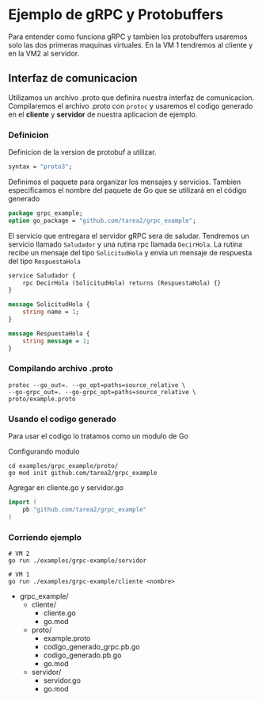 # Ejemplo de gRPC y Protobuffers

Para entender como funciona gRPC y tambien los protobuffers usaremos solo las dos primeras maquinas virtuales. En la VM 1 tendremos al cliente y en la VM2 al servidor. 

## Interfaz de comunicacion

Utilizamos un archivo .proto que definira nuestra interfaz de comunicacion. Compilaremos el archivo .proto con `protoc` y usaremos el codigo generado en el **cliente** y **servidor** de nuestra aplicacion de ejemplo.


### Definicion
Definicion de la version de protobuf a utilizar.

```proto
syntax = "proto3";
```

Definimos el paquete para organizar los mensajes y servicios. Tambien especificamos el nombre del paquete de Go que se utilizará en el código generado

```proto
package grpc_example;
option go_package = "github.com/tarea2/grpc_example";
```

El servicio que entregara el servidor gRPC sera de saludar. Tendremos un servicio llamado `Saludador` y una rutina rpc llamada `DecirHola`. La rutina recibe un mensaje del tipo `SolicitudHola` y envia un mensaje de respuesta del tipo `RespuestaHola` 

```proto
service Saludador {
    rpc DecirHola (SolicitudHola) returns (RespuestaHola) {}
}

message SolicitudHola {
    string name = 1;
}

message RespuestaHola {
    string message = 1;
}
```

### Compilando archivo .proto

```shell
protoc --go_out=. --go_opt=paths=source_relative \
--go-grpc_out=. --go-grpc_opt=paths=source_relative \
proto/example.proto
```

### Usando el codigo generado

Para usar el codigo lo tratamos como un modulo de Go

Configurando modulo

```shell
cd examples/grpc_example/proto/
go mod init github.com/tarea2/grpc_example
```

Agregar en cliente.go y servidor.go
```go
import (
	pb "github.com/tarea2/grpc_example"
)
```

### Corriendo ejemplo

```shell
# VM 2
go run ./examples/grpc-example/servidor

# VM 1
go run ./examples/grpc-example/cliente <nombre>
```

- grpc_example/
  - cliente/
    - cliente.go
    - go.mod
  - proto/
    - example.proto
    - codigo_generado_grpc.pb.go
    - codigo_generado.pb.go
    - go.mod
  - servidor/
    - servidor.go
    - go.mod